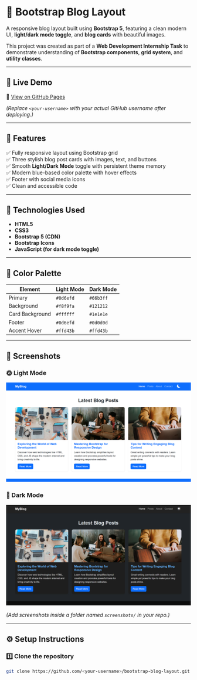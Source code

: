 # 📰 Bootstrap Blog Layout

A responsive blog layout built using **Bootstrap 5**, featuring a clean modern UI, **light/dark mode toggle**, and **blog cards** with beautiful images.

This project was created as part of a **Web Development Internship Task** to demonstrate understanding of **Bootstrap components**, **grid system**, and **utility classes**.

---

## 🚀 Live Demo
🔗 [View on GitHub Pages](https://<your-username>.github.io/bootstrap-blog-layout/)

*(Replace `<your-username>` with your actual GitHub username after deploying.)*

---

## 🧠 Features

✅ Fully responsive layout using Bootstrap grid  
✅ Three stylish blog post cards with images, text, and buttons  
✅ Smooth **Light/Dark Mode** toggle with persistent theme memory  
✅ Modern blue-based color palette with hover effects  
✅ Footer with social media icons  
✅ Clean and accessible code  

---

## 🧩 Technologies Used

- **HTML5**
- **CSS3**
- **Bootstrap 5 (CDN)**
- **Bootstrap Icons**
- **JavaScript (for dark mode toggle)**

---

## 🎨 Color Palette

| Element | Light Mode | Dark Mode |
|----------|-------------|-----------|
| Primary | `#0d6efd` | `#66b3ff` |
| Background | `#f8f9fa` | `#121212` |
| Card Background | `#ffffff` | `#1e1e1e` |
| Footer | `#0d6efd` | `#0d0d0d` |
| Accent Hover | `#ffd43b` | `#ffd43b` |

---

## 📸 Screenshots

### 🌞 Light Mode
![Light Mode Screenshot](screenshots/light-mode.png)

### 🌙 Dark Mode
![Dark Mode Screenshot](screenshots/dark-mode.png)

*(Add screenshots inside a folder named `screenshots/` in your repo.)*

---

## ⚙️ Setup Instructions

### 1️⃣ Clone the repository
```bash
git clone https://github.com/<your-username>/bootstrap-blog-layout.git
